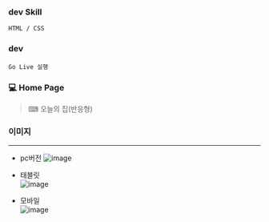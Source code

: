 ### dev Skill

    HTML / CSS

### dev

    Go Live 실행

### 💻 Home Page

> ⌨ 오늘의 집(반응형)

### 이미지

---

- pc버전
  ![image](https://user-images.githubusercontent.com/15353850/156140813-d0cf8bb0-8495-4d27-a6fa-832e17e0a729.png)

- 태블릿  
  ![image](https://user-images.githubusercontent.com/15353850/156141006-6951c3d4-0f94-4074-b31f-14b048a03fe6.png)

- 모바일  
  ![image](https://user-images.githubusercontent.com/15353850/156141079-0df21c34-57bb-4d41-986a-79a43653b9b3.png)
